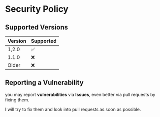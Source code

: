 # Security Policy

## Supported Versions

| Version | Supported          |
| ------- | ------------------ |
| 1,2.0   | :white_check_mark: |
| 1.1.0   | :x:                |
| Older   | :x:                |


## Reporting a Vulnerability

you may report **vulnerabilities** via **Issues**, even better via pull requests by fixing them.

I will try to fix them and look into pull requests as soon as possible.
